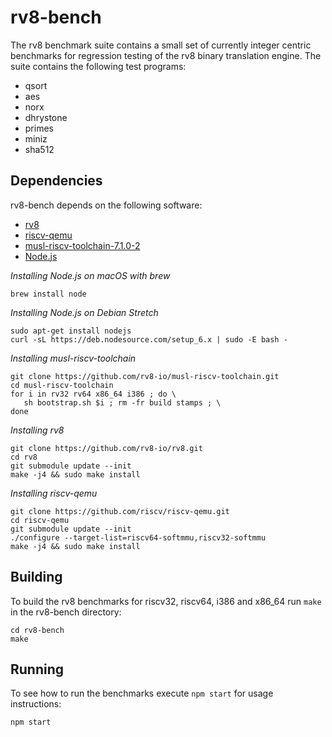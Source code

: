 rv8-bench
===============

The rv8 benchmark suite contains a small set of currently integer
centric benchmarks for regression testing of the rv8 binary
translation engine. The suite contains the following test programs:

- qsort
- aes
- norx
- dhrystone
- primes
- miniz
- sha512

## Dependencies

rv8-bench depends on the following software:

- [rv8](https://github.com/rv8-io/rv8/)
- [riscv-qemu](https://github.com/riscv/riscv-qemu/)
- [musl-riscv-toolchain-7.1.0-2](https://github.com/rv8-io/musl-riscv-toolchain/releases/tag/v7.1.0-2)
- [Node.js](https://nodejs.org/)

_Installing Node.js on macOS with brew_
```
brew install node
```

_Installing Node.js on Debian Stretch_
```
sudo apt-get install nodejs
curl -sL https://deb.nodesource.com/setup_6.x | sudo -E bash -
```

_Installing musl-riscv-toolchain_
```
git clone https://github.com/rv8-io/musl-riscv-toolchain.git
cd musl-riscv-toolchain
for i in rv32 rv64 x86_64 i386 ; do \
   sh bootstrap.sh $i ; rm -fr build stamps ; \
done
```

_Installing rv8_
```
git clone https://github.com/rv8-io/rv8.git
cd rv8
git submodule update --init
make -j4 && sudo make install
```

_Installing riscv-qemu_
```
git clone https://github.com/riscv/riscv-qemu.git
cd riscv-qemu
git submodule update --init
./configure --target-list=riscv64-softmmu,riscv32-softmmu
make -j4 && sudo make install
```

## Building

To build the rv8 benchmarks for riscv32, riscv64, i386 and
x86_64 run `make` in the rv8-bench directory:

```
cd rv8-bench
make
```

## Running

To see how to run the benchmarks execute `npm start` for usage instructions:

```
npm start
```
